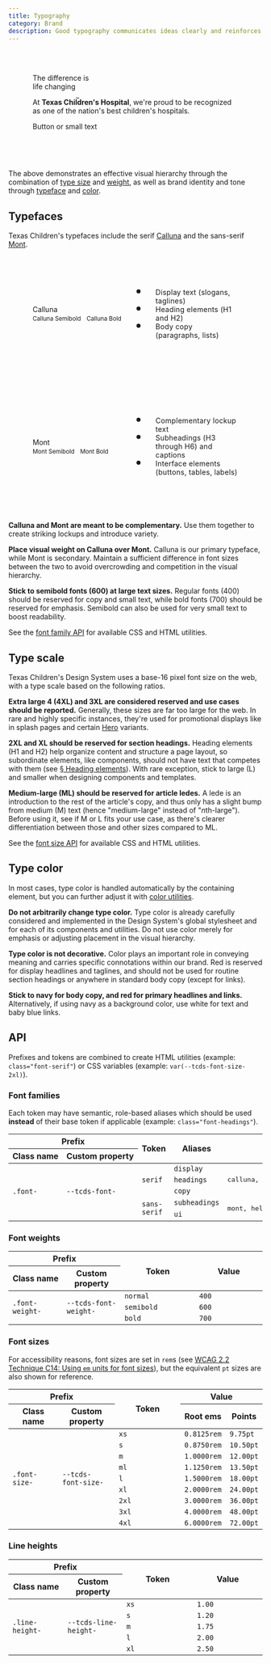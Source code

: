 ```yaml
---
title: Typography
category: Brand
description: Good typography communicates ideas clearly and reinforces our brand. To these ends, the Design System provides styles that establish clear visual hierarchy, consistency, and rhythm, while reflecting brand identity and tone.
---
```


<style>
  .typeface-demo {
    position: relative;
    z-index: 1;
    padding: 3rem;
    border-radius: var(--tcds-border-radius-l);
  }

  .typeface-demo span:nth-of-type(1) {
    display: block;
    color: var(--tcds-color-navy);
  }

  .typeface-demo span:nth-of-type(2) {
    color: var(--tcds-color-red);
    position: relative;
  }

  .typeface-demo span small {
    position: absolute;
    top: 1.75rem;
  }
</style>

<div class="typeface-demo bg-secondary bg-logo line-height-xs">
  <span class="font-subheadings font-size-xl font-weight-semibold">The difference is</span>
  <span class="font-display font-size-3xl font-weight-semibold">
    life changing <small class="font-size-m">&trade;</small>
  </span>
  <p class="font-copy font-size-m">At <b>Texas Children's Hospital</b>, we're proud to be recognized as one of the nation's best children's hospitals.</p>
  <p class="font-ui font-size-xs font-weight-semibold">Button or small text</p>
</div>

The above demonstrates an effective visual hierarchy through the combination of [type size](#type-scale) and [weight](#typefaces), as well as brand identity and tone through [typeface](#typefaces) and [color](#type-color).

## Typefaces
Texas Children's typefaces include the serif [Calluna](https://fonts.adobe.com/fonts/calluna) and the sans-serif [Mont](https://www.fontfabric.com/fonts/mont/).

<style>
  .typeface-box {
    padding: 4rem 3rem;
    margin-bottom: 1.5rem;
    display: grid;
    align-items: center;
  }

  @media (min-width: 720px) {
    .typeface-box {
      grid-template-columns: repeat(2, 1fr);
    }
  }

  .typeface-box p span {
    display: block;
  }

  .typeface-box p small:first-of-type {
    margin-right: 1ch;
  }

  .typeface-box ul {
    letter-spacing: .3px;
    margin: 2rem 0 0 2rem;
  }

  @media (min-width: 720px) {
    .typeface-box ul {
      margin: 0;
    }
  }

  .typeface-box ::marker {
    color: var(--tcds-color-primary);
    font-size: 1.5rem;
    line-height: 0;
  }

  @media (min-width: 720px) {
    .typeface-box li {
      padding-left: 1rem;
    }
  }
</style>

<div class="typeface-box bg-secondary">
  <p class="font-serif line-height-s">
    <span class="font-size-3xl">Calluna</span>
    <small class="font-weight-semibold font-size-m">Calluna Semibold</small>
    <small class="font-weight-bold font-size-m">Calluna Bold</small>
  </p>
  <ul class="font-ui font-weight-semibold font-size-s">
    <li>Display text (slogans, taglines)</li>
    <li>Heading elements (H1 and H2)</li>
    <li>Body copy (paragraphs, lists)</li>
  </ul>
</div>

<div class="typeface-box bg-secondary">
  <p class="font-sans-serif line-height-s">
    <span class="font-size-3xl">Mont</span>
    <small class="font-weight-semibold font-size-m">Mont Semibold</small>
    <small class="font-weight-bold font-size-m">Mont Bold</small>
  </p>
  <ul class="font-ui font-weight-semibold font-size-s">
    <li>Complementary lockup text</li>
    <li>Subheadings (H3 through H6) and captions</li>
    <li>Interface elements (buttons, tables, labels)</li>
  </ul>
</div>

**Calluna and Mont are meant to be complementary.** Use them together to create striking lockups and introduce variety.

**Place visual weight on Calluna over Mont.** Calluna is our primary typeface, while Mont is secondary. Maintain a sufficient difference in font sizes between the two to avoid overcrowding and competition in the visual hierarchy.

**Stick to semibold fonts (600) at large text sizes.** Regular fonts (400) should be reserved for copy and small text, while bold fonts (700) should be reserved for emphasis. Semibold can also be used for very small text to boost readability.

See the [font family API](#font-families) for available CSS and HTML utilities.

## Type scale
Texas Children's Design System uses a base-16 pixel font size on the web, with a type scale based on the following ratios.

<style>
  .typescale-box {
    padding: 1rem 0 2rem 2rem;
  }

  .typescale-table {
    width: 100%;
  }

  .typescale-table td {
    vertical-align: bottom;
    line-height: 1;
  }

  .typescale-table td:nth-child(1) {
    font-family: var(--tcds-font-monospace);
    font-size: var(--tcds-font-size-xs);
    text-align: right;
    padding: 0 1rem 8px 0;
    width: 0%;
  }

  .typescale-table td:nth-child(2) {
    padding-block: 1.5rem .5rem;
    border-bottom: 1px solid var(--tcds-color-baby-blue-2);
    position: relative;

    &::before {
      content: "&nbsp;";
      visibility: hidden;
    }

    span {
      position: absolute;
      left: 0;
      right: 0;
      white-space: nowrap;
      overflow: hidden;
      /* text-overflow: ellipsis; */

      &::after {
        content: "";
        position: absolute;
        width: 100px;
        height: 100%;
        right: 0;
        top: 0;
        background-image: linear-gradient(90deg, rgb(0 0 0 / 0%), var(--tcds-color-background) 85%);
      }
    }
  }

  .typescale-table td:nth-child(3) {
    font-family: var(--tcds-font-monospace);
    font-size: var(--tcds-font-size-xs);
    padding-inline: 1rem;
    width: 0%;
    text-transform: uppercase;
  }
</style>

<!--twig
{% set typescale = {
  "4xl": 6,
  "3xl": 4,
  "2xl": 3,
  "xl": 2,
  "l": 1.5,
  "ml": 1.125,
  "m": 1,
  "s": 0.875,
  "xs": 0.8125,
} %}

<tcds-tabs>
  <tcds-tab label="Calluna">
    <div class="typescale-box bg-secondary">
      <table class="typescale-table">
        <tr>
          <th class="visually-hidden">Size in points</th>
          <th class="visually-hidden">Visual example</th>
          <th class="visually-hidden">Size token</th>
        </tr>
        {% for size, value in typescale %}
          <tr>
            <td>{{ value }}:1</td>
            <td class="font-size-{{ size }}"><span>The difference is life changing and it starts with you.</span></td>
            <td>{{ size }}</td>
          </tr>
        {% endfor %}
      </table>
    </div>
  </tcds-tab>
  <tcds-tab label="Mont">
    <div class="typescale-box bg-secondary">
      <table class="typescale-table font-sans-serif">
        <tr>
          <th class="visually-hidden">Size in points</th>
          <th class="visually-hidden">Visual example</th>
          <th class="visually-hidden">Size token</th>
        </tr>
        {% for size, value in typescale %}
          <tr>
            <td>{{ value }}:1</td>
            <td class="font-size-{{ size }}"><span>The difference is life changing and it starts with you.</span></td>
            <td>{{ size }}</td>
          </tr>
        {% endfor %}
      </table>
    </div>
  </tcds-tab>
</tcds-tabs>
twig-->

**Extra large 4 (4XL) and 3XL are considered reserved and use cases should be reported.** Generally, these sizes are far too large for the web. In rare and highly specific instances, they're used for promotional displays like in splash pages and certain [Hero](/components/hero) variants.

**2XL and XL should be reserved for section headings.** Heading elements (H1 and H2) help organize content and structure a page layout, so subordinate elements, like components, should not have text that competes with them (see [&sect; Heading elements](#heading-elements)). With rare exception, stick to large (L) and smaller when designing components and templates.

**Medium-large (ML) should be reserved for article ledes.** A lede is an introduction to the rest of the article's copy, and thus only has a slight bump from medium (M) text (hence "medium-large" instead of "<i>n</i>th-large"). Before using it, see if M or L fits your use case, as there's clearer differentiation between those and other sizes compared to ML.

See the [font size API](#font-sizes) for available CSS and HTML utilities.

## Type color
In most cases, type color is handled automatically by the containing element, but you can further adjust it with [color utilities](/brand/color).

<style>
.color-grid {
  display: grid;
  grid-template-columns: repeat(4, 1fr);
  gap: 1.5rem;
  font-family: var(--tcds-font-ui);
  font-size: var(--tcds-font-size-xs);
  margin: 2rem 0;
}

.color-item {
  padding: 2rem;
  border-radius: var(--tcds-border-radius-m);
}
</style>

<!--twig
{% set schemes = [
  {
    text: "Navy",
    background: "default",
    link: "red",
    theme: "light",
    scheme: "default",
  },
  {
    text: "Navy",
    background: "pink",
    link: "red",
    theme: "light",
    scheme: "primary",
  },
  {
    text: "Navy",
    background: "baby-blue",
    link: "red",
    theme: "light",
    scheme: "secondary",
  },
  {
    text: "White",
    background: "navy",
    link: "baby-blue",
    theme: "dark",
    scheme: "secondary",
  },
] %}

<div class="color-grid">
  {% for scheme in schemes %}
    <div class="color-item bg-{{ scheme.scheme }}" data-theme="{{ scheme.theme }}">
      {{ scheme.text }} text on a {{ scheme.background }} background with a <a href="#">{{ scheme.link }} link</a>.
    </div>
  {% endfor %}
</div>
twig-->

**Do not arbitrarily change type color.** Type color is already carefully considered and implemented in the Design System's global stylesheet and for each of its components and utilities. Do not use color merely for emphasis or adjusting placement in the visual hierarchy.

**Type color is not decorative.** Color plays an important role in conveying meaning and carries specific connotations within our brand. Red is reserved for display headlines and taglines, and should not be used for routine section headings or anywhere in standard body copy (except for links).

**Stick to navy for body copy, and red for primary headlines and links.** Alternatively, if using navy as a background color, use white for text and baby blue links.

## API
Prefixes and tokens are combined to create HTML utilities (example: <code>class="font-serif"</code>) or CSS variables (example: <code>var(--tcds-font-size-2xl)</code>).

### Font families
Each token may have semantic, role-based aliases which should be used **instead** of their base token if applicable (example: <code>class="font-headings"</code>).

<table class="doc-table doc-table--typography">
  <thead>
    <tr>
      <th colspan="2">Prefix</th>
      <th rowspan="2">Token</th>
      <th rowspan="2">Aliases</th>
      <th rowspan="2">Font stack</th>
    </tr>
    <tr>
      <th style="white-space: nowrap">Class name</th>
      <th style="white-space: nowrap">Custom property</th>
    </tr>
  </thead>
  <tbody>
    <tr>
      <td rowspan="7" style="white-space: nowrap"><code>.font-</code></td>
      <td rowspan="7" style="white-space: nowrap"><code>--tcds-font-</code></td>
      <td rowspan="3"><code>serif</code></td>
      <td><code>display</code></td>
      <td rowspan="3">
        <pre>calluna, serif</pre>
      </td>
    </tr>
    <tr>
      <td><code>headings</code></td>
    </tr>
    <tr>
      <td><code>copy</code></td>
    </tr>
    <tr>
      <td rowspan="2" style="white-space: nowrap"><code>sans-serif</code></td>
      <td>
        <code>subheadings</code>
      </td>
      <td rowspan="2">
        <pre>mont, helvetica neue, helvetica, system-ui, sans-serif</pre>
      </td>
    </tr>
    <tr>
      <td><code>ui</code></td>
    </tr>
  </tbody>
</table>

### Font weights
<table class="doc-table doc-table--typography">
  <thead>
    <tr>
      <th colspan="2">Prefix</th>
      <th rowspan="2" style="width: 25ch">Token</th>
      <th rowspan="2" style="width: 25ch">Value</th>
    </tr>
    <tr>
      <th style="width: 15ch">Class name</th>
      <th style="width: 15ch">Custom property</th>
    </tr>
  </thead>
  <tbody>
    <tr>
      <td rowspan="4" style="white-space: nowrap"><code>.font-weight-</code></td>
      <td rowspan="4" style="white-space: nowrap"><code>--tcds-font-weight-</code></td>
      <td><code>normal</code></td>
      <td><code>400</code></td>
    </tr>
    <tr>
      <td><code>semibold</code></td>
      <td><code>600</code></td>
    </tr>
    <tr>
      <td><code>bold</code></td>
      <td><code>700</code></td>
    </tr>
  </tbody>
</table>

### Font sizes
For accessibility reasons, font sizes are set in `rem`s (see [WCAG 2.2 Technique C14: Using `em` units for font sizes](https://www.w3.org/WAI/WCAG22/Techniques/css/C14)), but the equivalent `pt` sizes are also shown for reference.

<table class="doc-table doc-table--typography">
  <thead>
    <tr>
      <th colspan="2">Prefix</th>
      <th rowspan="2" style="width: 25ch">Token</th>
      <th colspan="2" style="width: 25ch">Value</th>
    </tr>
    <tr>
      <th style="width: 15ch">Class name</th>
      <th style="width: 15ch">Custom property</th>
      <th>Root ems</th>
      <th>Points</th>
    </tr>
  </thead>
  <tbody>
    <tr>
      <td rowspan="9" style="white-space: nowrap"><code>.font-size-</code></td>
      <td rowspan="9" style="white-space: nowrap"><code>--tcds-font-size-</code></td>
      <td><code>xs</code></td>
      <td><code>0.8125rem</code></td>
      <td><code>9.75pt</code></td>
    </tr>
    <tr>
      <td><code>s</code></td>
      <td><code>0.8750rem</code></td>
      <td><code>10.50pt</code></td>
    </tr>
    <tr>
      <td><code>m</code></td>
      <td><code>1.0000rem</code></td>
      <td><code>12.00pt</code></td>
    </tr>
    <tr>
      <td><code>ml</code></td>
      <td><code>1.1250rem</code></td>
      <td><code>13.50pt</code></td>
    </tr>
    <tr>
      <td><code>l</code></td>
      <td><code>1.5000rem</code></td>
      <td><code>18.00pt</code></td>
    </tr>
    <tr>
      <td><code>xl</code></td>
      <td><code>2.0000rem</code></td>
      <td><code>24.00pt</code></td>
    </tr>
    <tr>
      <td><code>2xl</code></td>
      <td><code>3.0000rem</code></td>
      <td><code>36.00pt</code></td>
    </tr>
    <tr>
      <td><code>3xl</code></td>
      <td><code>4.0000rem</code></td>
      <td><code>48.00pt</code></td>
    </tr>
    <tr>
      <td><code>4xl</code></td>
      <td><code>6.0000rem</code></td>
      <td><code>72.00pt</code></td>
    </tr>
  </tbody>
</table>

### Line heights
<table class="doc-table doc-table--typography">
  <thead>
    <tr>
      <th colspan="2">Prefix</th>
      <th rowspan="2" style="width: 25ch">Token</th>
      <th rowspan="2" style="width: 25ch">Value</th>
    </tr>
    <tr>
      <th style="width: 15ch">Class name</th>
      <th style="width: 15ch">Custom property</th>
    </tr>
  </thead>
  <tbody>
    <tr>
      <td rowspan="6" style="white-space: nowrap"><code>.line-height-</code></td>
      <td rowspan="6" style="white-space: nowrap"><code>--tcds-line-height-</code></td>
      <td><code>xs</code></td>
      <td><code>1.00</code></td>
    </tr>
    <tr>
      <td><code>s</code></td>
      <td><code>1.20</code></td>
    </tr>
    <tr>
      <td><code>m</code></td>
      <td><code>1.75</code></td>
    </tr>
    <tr>
      <td><code>l</code></td>
      <td><code>2.00</code></td>
    </tr>
    <tr>
      <td><code>xl</code></td>
      <td><code>2.50</code></td>
    </tr>
  </tbody>
</table>